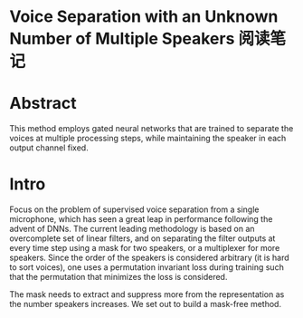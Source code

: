 # Voice Separation with an Unknown Number of Multiple Speakers 阅读笔记

# Abstract
This method employs gated neural networks that are trained to separate the voices at multiple processing steps, while maintaining the speaker in each output channel fixed.

# Intro
Focus on the problem of supervised voice separation from a single microphone, which has seen a great leap in performance following the advent of DNNs. The current leading methodology is based on an overcomplete set of linear filters, and on separating the filter outputs at every time step using a mask for two speakers, or a multiplexer for more speakers. Since the order of the speakers is considered arbitrary (it is hard to sort voices), one uses a permutation invariant loss during training such that the permutation that minimizes the loss is considered.

The mask needs to extract and suppress more from the representation as the number speakers increases. We set out to build a mask-free method.
